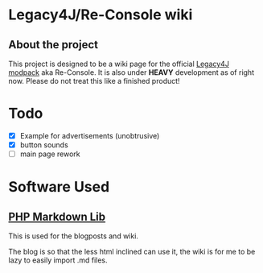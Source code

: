 # Legacy4J/Re-Console wiki
## About the project
This project is designed to be a wiki page for the official [Legacy4J modpack](https://modrinth.com/modpack/legacy-minecraft) aka Re-Console.
It is also under **HEAVY** development as of right now. Please do not treat this like a finished product!

# Todo
- [X] Example for advertisements (unobtrusive)
- [X] button sounds
- [ ] main page rework

# Software Used
## [PHP Markdown Lib](https://michelf.ca/projects/php-markdown/)

This is used for the blogposts and wiki.

The blog is so that the less html inclined can use it, the wiki is for me to be lazy to easily import .md files.
